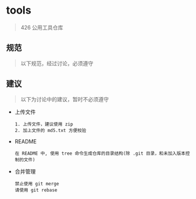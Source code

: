 # tools

> 426 公用工具仓库

## 规范

> 以下规范，经过讨论，必须遵守



## 建议

> 以下为讨论中的建议，暂时不必须遵守

* 上传文件

  ```
  1. 上传文件，建议使用 zip
  2. 加上文件的 md5.txt 方便校验
  ```

* README

  ```
  在 README 中, 使用 tree 命令生成仓库的目录结构(除 .git 目录，和未加入版本控制的文件)
  ```

* 合并管理

  ```
  禁止使用 git merge
  请使用 git rebase
  ```

  



